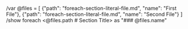 /var @files = [
  {"path": "foreach-section-literal-file.md", "name": "First File"},
  {"path": "foreach-section-literal-file.md", "name": "Second File"}
]
/show foreach <@files.path # Section Title> as "### @files.name"